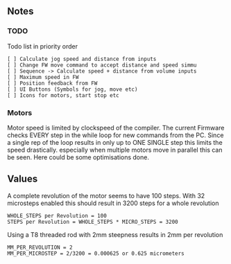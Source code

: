 ## Notes

### TODO

Todo list in priority order

    [ ] Calculate jog speed and distance from inputs
    [ ] Change FW move command to accept distance and speed simmu
    [ ] Sequence -> Calculate speed + distance from volume inputs
    [ ] Maximum speed in FW
    [ ] Position feedback from FW
    [ ] UI Buttons (Symbols for jog, move etc)
    [ ] Icons for motors, start stop etc

### Motors

Motor speed is limited by clockspeed of the compiler. The current Firmware checks EVERY step in the while loop for new commands from the PC.
Since a single rep of the loop results in only up to ONE SINGLE step this limits the speed drastically. especially when multiple motors move in parallel this can be seen.
Here could be some optimisations done.

## Values

A complete revolution of the motor seems to have 100 steps. With 32 microsteps enabled this should result in 3200 steps for a whole revolution

```
WHOLE_STEPS per Revolution = 100
STEPS per Revolution = WHOLE_STEPS * MICRO_STEPS = 3200
```

Using a T8 threaded rod with 2mm steepness results in 2mm per revolution

```
MM_PER_REVOLUTION = 2
MM_PER_MICROSTEP = 2/3200 = 0.000625 or 0.625 micrometers
```
